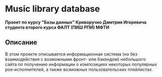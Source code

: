 # Music library database

**Проект по курсу "Базы данных" Криворучко Дмитрия Игоревича студента второго курса ФАЛТ (ПИШ РПИ) МФТИ**

## Описание

В этом проекте описывается информационная система (но без взаимодействия с возможными фронт- или бэкендом) небольшого сайта по получению информации о композициях некоторых популярных рок-исполнителей, а также возможных пользовательских плейлистах.